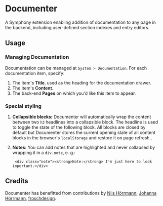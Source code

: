 # Documenter

A Symphony extension enabling addition of documentation to any page in the backend, including user-defined section indexes and entry editors.

## Usage

### Managing Documentation

Documentation can be managed at `System > Documentation`. For each documentation item, specify:

1. The item's **Title**, used as the heading for the documentation drawer.
2. The item's **Content**.
3. The back-end **Pages** on which you'd like this item to appear.

### Special styling

1. **Collapsible blocks:** Documenter will automatically wrap the content between two `h3` headlines into a collapsible block. The headline is used to toggle the state of the following block. All blocks are closed by default but Documenter stores the current opening state of all content blocks in the browser's `localStorage` and restore it on page refresh.. 
2. **Notes:** You can add notes that are highlighted and never collapsed by wrapping it in a `div.note`, e. g.:

        <div class="note"><strong>Note:</strong> I'm just here to look important.</div>

## Credits

Documenter has benefitted from contributions by [Nils Hörrmann](http://nilshoerrmann.de/), [Johanna Hörrmann](http://johannahoerrmann.de/), [froschdesign](https://github.com/froschdesign).
